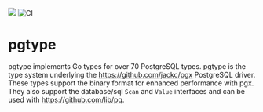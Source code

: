 [![](https://godoc.org/github.com/jackc/pgtype?status.svg)](https://godoc.org/github.com/jackc/pgtype)
![CI](https://github.com/jackc/pgtype/workflows/CI/badge.svg)

# pgtype

pgtype implements Go types for over 70 PostgreSQL types. pgtype is the type system underlying the
https://github.com/jackc/pgx PostgreSQL driver. These types support the binary format for enhanced performance with pgx.
They also support the database/sql `Scan` and `Value` interfaces and can be used with https://github.com/lib/pq.
